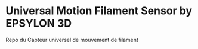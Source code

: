 # Universal Motion Filament Sensor by EPSYLON 3D

Repo du Capteur universel de mouvement de filament

